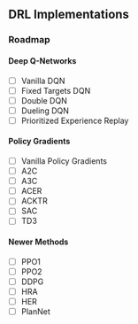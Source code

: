 ## DRL Implementations

### Roadmap

#### Deep Q-Networks
- [ ] Vanilla DQN
- [ ] Fixed Targets DQN
- [ ] Double DQN
- [ ] Dueling DQN
- [ ] Prioritized Experience Replay

#### Policy Gradients
- [ ] Vanilla Policy Gradients
- [ ] A2C
- [ ] A3C
- [ ] ACER
- [ ] ACKTR
- [ ] SAC
- [ ] TD3

#### Newer Methods
- [ ] PPO1
- [ ] PPO2
- [ ] DDPG
- [ ] HRA
- [ ] HER
- [ ] PlanNet
